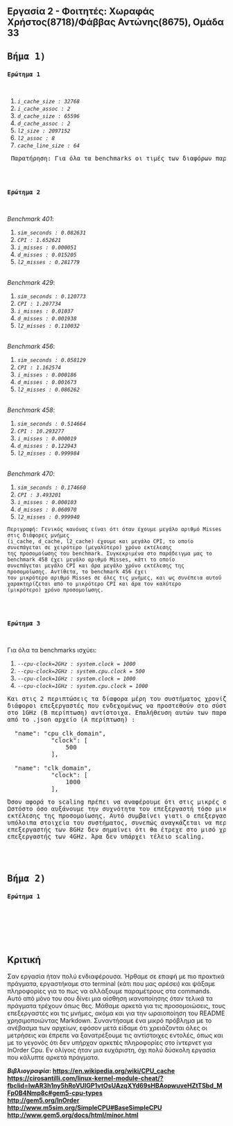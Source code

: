 ## Εργασία 2 - Φοιτητές: Χωραφάς Χρήστος(8718)/Φάββας Αντώνης(8675), Ομάδα 33

## <pre>Βήμα 1)</pre>  


<pre><b>Ερώτημα 1</b></pre>  <br>
  1. _`i_cache_size : 32768`_  
  2. _`i_cache_assoc : 2`_  
  3. _`d_cache_size : 65596`_  
  4. _`d_cache_assoc : 2`_  
  5. _`l2_size : 2097152`_    
  6. _`l2_assoc : 8`_    
  7. _`cache_line_size : 64`_  
  
   <pre> Παρατήρηση: Για όλα τα benchmarks οι τιμές των διαφόρων παραμέτρων είναι ίδιες (default τιμές).</pre>  

   
   <br><br> 
<pre><b>Ερώτημα 2</b></pre>  <br>
_Benchmark 401_:  
  1. _`sim_seconds : 0.082631`_  
  2. _`CPI : 1.652621`_  
  3. _`i_misses : 0.000051`_  
  4. _`d_misses : 0.015205`_  
  5. _`l2_misses : 0.281779`_    
    <br>
    
_Benchmark 429_:  
  1. _`sim_seconds : 0.120773`_  
  2. _`CPI : 1.207734`_  
  3. _`i_misses : 0.01037`_  
  4. _`d_misses : 0.001938`_  
  5. _`l2_misses : 0.110032`_    
    <br>
    
_Benchmark 456_:  
  1. _`sim_seconds : 0.058129`_  
  2. _`CPI : 1.162574`_  
  3. _`i_misses : 0.000186`_  
  4. _`d_misses : 0.001673`_  
  5. _`l2_misses : 0.086262`_    
    <br>
    
_Benchmark 458_:  
  1. _`sim_seconds : 0.514664`_  
  2. _`CPI : 10.293277`_  
  3. _`i_misses : 0.000019`_  
  4. _`d_misses : 0.122943`_  
  5. _`l2_misses : 0.999984`_    
    <br>
    
_Benchmark 470_:  
  1. _`sim_seconds : 0.174660`_  
  2. _`CPI : 3.493201`_  
  3. _`i_misses : 0.000103`_  
  4. _`d_misses : 0.060970`_  
  5. _`l2_misses : 0.999940`_  
    
    Περιγραφή: Γενικός κανόνας είναι ότι όταν έχουμε μεγάλο αριθμό Misses στις διάφορες μνήμες 
    (i_cache, d_cache, l2_cache) έχουμε και μεγάλο CPI, το οποίο συνεπάγεται σε χειρότερο (μεγαλύτερο) χρόνο εκτέλεσης 
    της προσομοίωσης του benchmark. Συγκεκριμένα στο παράδειγμα μας το benchmark 458 έχει μεγάλο αριθμό Misses, κάτι το οποίο 
    συνεπάγεται μεγάλο CPI και άρα μεγάλο χρόνο εκτέλεσης της προσομοίωσης. Αντίθετα, το benchmark 456 έχει 
    τον μικρότερο αριθμό Misses σε όλες τις μνήμες, και ως συνέπεια αυτού χαρακτηρίζεται από το μικρότερο CPI και άρα τον καλύτερο 
    (μικρότερο) χρόνο προσομοίωσης.
    
   <br><br>
<pre><b>Ερώτημα 3</b></pre>  <br>  

Για όλα τα benchmarks ισχύει:  
  1. _`--cpu-clock=2GHz : system.clock = 1000`_  
  2. _`--cpu-clock=2GHz : system.cpu.clock = 500`_ 
  3. _`--cpu-clock=1GHz : system.clock = 1000`_  
  4. _`--cpu-clock=1GHz : system.cpu.clock = 1000`_  
  
<pre>Και στις 2 περιπτώσεις τα δίαφορα μέρη του συστήματος χρονίζονται στο 1GHz. Ωστόσο οι πυρήνες και οι 
διάφοροι επεξεργαστές που ενδεχομένως να προστεθούν στο σύστημα χρονίζονται στα 2GHz (Α περίπτωση) και 
στο 1GHz (Β περίπτωση) αντίστοιχα. Επαλήθευση αυτών των παρατηρήσεων αποτελούν αυτά τα κομμάτια κώδικα 
από το .json αρχείο (A περίπτωση) : 
  
  "name": "cpu_clk_domain",                               
            "clock": [
                500
            ],  

  "name": "clk_domain", 
            "clock": [
                1000
            ], </pre>
     
     
  <pre>Όσον αφορά το scaling πρέπει να αναφέρουμε ότι στις μικρές συχνότητες υπάρχει αρκετά καλό scaling. 
Ωστόστο όσο αυξάνουμε την συχνότητα του επεξεργαστή τόσο μικραίνει ο ρυθμός με τον οποίο μειώνεται ο χρόνος
εκτέλεσης της προσομοίωσης. Αυτό συμβαίνει γιατι ο επεξεργαστής είναι συνήθως αρκετά πιο γρήγορος απο τα 
υπόλοιπα στοιχεία του συστήματος, συνεπώς αναγκάζεται να περιμένει. Στα πλαίσια αυτής της λογικής, ένας 
επεξεργαστής των 8GHz δεν σημαίνει ότι θα έτρεχε στο μισό χρόνο το ίδιο πρόγραμμα, που θα έτρεχε ένας άλλος 
επεξεργαστής των 4GHz. Άρα δεν υπάρχει τέλειο scaling.</pre>
   <br><br>  
     
## <pre>Bήμα 2)</pre>  

<pre><b>Ερώτημα 1</b></pre>  <br>
     

<br><br><br>
## Κριτική
Σαν εργασία ήταν πολύ ενδιαφέρουσα. Ήρθαμε σε επαφή με πιο πρακτικά πράγματα, εργαστήκαμε στο terminal (κάτι που μας αρέσει) και ψάξαμε πληροφορίες για το πως να αλλάξουμε παραμέτρους στα commands. Αυτό από μόνο του σου δίνει μια αίσθηση ικανοποίησης όταν τελικά τα πράγματα τρέχουν όπως θες. Μάθαμε αρκετά για τις προσομοιώσεις, τους επεξεργαστές και τις μνήμες, ακόμα και για την ωραιοποίηση του README χρησιμοποιώντας Markdown. Συναντήσαμε ένα μικρό πρόβλημα με το ανέβασμα των αρχείων, εφόσον μετά είδαμε ότι χρειάζονται όλες οι μετρήσεις και έπρεπε να ξανατρέξουμε τις αντίστοιχες εντολές, όπως και με το γεγονός ότι δεν υπήρχαν αρκετές πληροφορίες στο ίντερνετ για InOrder Cpu. Εν ολίγοις ήταν μια ευχάριστη, όχι πολύ δύσκολη εργασία που κάλυπτε αρκετά πράγματα.

      
<b>_Βιβλιογραφία_<b>:  https://en.wikipedia.org/wiki/CPU_cache  
  https://cirosantilli.com/linux-kernel-module-cheat/?fbclid=IwAR3h1ny5hRoVUIGP1vtOsUAzqXYd69sHBAopwuveHZtTSbd_MFp0B4Nmp8c#gem5-cpu-types  
http://gem5.org/InOrder  
http://www.m5sim.org/SimpleCPU#BaseSimpleCPU  
http://www.gem5.org/docs/html/minor.html
